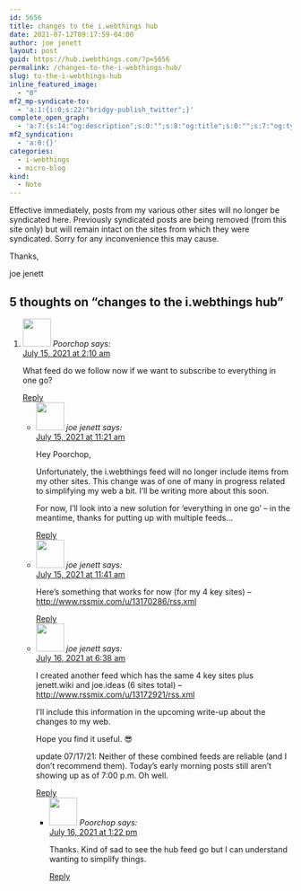```yaml
---
id: 5656
title: changes to the i.webthings hub
date: 2021-07-12T09:17:59-04:00
author: joe jenett
layout: post
guid: https://hub.iwebthings.com/?p=5656
permalink: /changes-to-the-i-webthings-hub/
slug: to-the-i-webthings-hub
inline_featured_image:
  - "0"
mf2_mp-syndicate-to:
  - 'a:1:{i:0;s:22:"bridgy-publish_twitter";}'
complete_open_graph:
  - 'a:7:{s:14:"og:description";s:0:"";s:8:"og:title";s:0:"";s:7:"og:type";s:0:"";s:12:"twitter:card";s:7:"summary";s:15:"twitter:creator";s:0:"";s:19:"twitter:description";s:0:"";s:8:"og:image";s:0:"";}'
mf2_syndication:
  - 'a:0:{}'
categories:
  - i-webthings
  - micro-blog
kind:
  - Note 
---
```


Effective immediately, posts from my various other sites will no longer be syndicated here. Previously syndicated posts are being removed (from this site only) but will remain intact on the sites from which they were syndicated. Sorry for any inconvenience this may cause.

Thanks,

joe jenett


<h2 id="comments-title">5 thoughts on “<span>changes to the i.webthings hub</span>”		</h2>


<ol class="commentlist">
<li class="comment even thread-even depth-1 h-cite h-entry p-comment" id="li-comment-2732">
<article id="comment-2732" class="comment _mPS2id-t mPS2id-target" itemprop="comment" itemscope="" itemtype="http://schema.org/Comment">
<footer>
<address class="comment-author p-author author vcard hcard h-card" itemprop="creator" itemscope="" itemtype="http://schema.org/Person">
<img alt="" src="https://secure.gravatar.com/avatar/31e2703d793efd74179e750fdca610d1?s=50&amp;d=identicon&amp;r=pg" srcset="https://secure.gravatar.com/avatar/31e2703d793efd74179e750fdca610d1?s=100&amp;d=identicon&amp;r=pg 2x" class="avatar avatar-50 photo u-photo" itemprop="image" loading="lazy" width="50" height="50">				<cite class="fn p-name" itemprop="name">Poorchop</cite> <span class="says">says:</span>					</address>
<!-- .comment-author .vcard -->

<div class="comment-meta commentmetadata">
<a href="/changes-to-the-i-webthings-hub/#comment-2732" class="__mPS2id _mPS2id-h mPS2id-highlight"><time class="updated published dt-updated dt-published" datetime="2021-07-15T02:10:30-04:00" itemprop="datePublished dateModified dateCreated">
July 15, 2021 at 2:10 am						</time></a>
	</div>
<!-- .comment-meta .commentmetadata -->
</footer>

<div class="comment-content e-content p-summary p-name" itemprop="text name description">
<p>What feed do we follow now if we want to subscribe to everything in one go?</p>
</div>

<div class="reply">
<a rel="nofollow" class="comment-reply-link __mPS2id" href="/changes-to-the-i-webthings-hub/?replytocom=2732#respond" data-commentid="2732" data-postid="5656" data-belowelement="comment-2732" data-respondelement="respond" data-replyto="Reply to Poorchop" aria-label="Reply to Poorchop">Reply</a>				</div>
<!-- .reply -->
</article><!-- #comment-## -->
<ul class="children">
<li class="comment byuser comment-author-admin bypostauthor odd alt depth-2 h-cite h-entry p-comment" id="li-comment-2733">
<article id="comment-2733" class="comment _mPS2id-t" itemprop="comment" itemscope="" itemtype="http://schema.org/Comment">
<footer>
<address class="comment-author p-author author vcard hcard h-card" itemprop="creator" itemscope="" itemtype="http://schema.org/Person">
<img alt="" src="https://secure.gravatar.com/avatar/0bf0445b4e4b39f830b186b7e23195a1?s=50&amp;d=identicon&amp;r=pg" srcset="https://secure.gravatar.com/avatar/0bf0445b4e4b39f830b186b7e23195a1?s=100&amp;d=identicon&amp;r=pg 2x" class="avatar avatar-50 photo u-photo" itemprop="image" loading="lazy" width="50" height="50">				<cite class="fn p-name" itemprop="name">joe jenett</cite> <span class="says">says:</span>					</address>
<!-- .comment-author .vcard -->

<div class="comment-meta commentmetadata">
<a href="/changes-to-the-i-webthings-hub/#comment-2733" class="__mPS2id _mPS2id-h"><time class="updated published dt-updated dt-published" datetime="2021-07-15T11:21:25-04:00" itemprop="datePublished dateModified dateCreated">
July 15, 2021 at 11:21 am						</time></a>
	</div>
<!-- .comment-meta .commentmetadata -->
</footer>

<div class="comment-content e-content p-summary p-name" itemprop="text name description">
<p>Hey Poorchop,</p>
<p>Unfortunately, the i.webthings feed will no longer include items from my other sites. This change was of one of many in progress related to simplifying my web a bit. I’ll be writing more about this soon.</p>
<p>For now, I’ll look into a new solution for ‘everything in one go’ – in the meantime, thanks for putting up with multiple feeds…</p>
</div>

<div class="reply">
<a rel="nofollow" class="comment-reply-link __mPS2id" href="/changes-to-the-i-webthings-hub/?replytocom=2733#respond" data-commentid="2733" data-postid="5656" data-belowelement="comment-2733" data-respondelement="respond" data-replyto="Reply to joe jenett" aria-label="Reply to joe jenett">Reply</a>				</div>
<!-- .reply -->
</article><!-- #comment-## -->
</li>
<!-- #comment-## -->
<li class="comment byuser comment-author-admin bypostauthor even depth-2 h-cite h-entry p-comment" id="li-comment-2734">
<article id="comment-2734" class="comment _mPS2id-t" itemprop="comment" itemscope="" itemtype="http://schema.org/Comment">
<footer>
<address class="comment-author p-author author vcard hcard h-card" itemprop="creator" itemscope="" itemtype="http://schema.org/Person">
<img alt="" src="https://secure.gravatar.com/avatar/0bf0445b4e4b39f830b186b7e23195a1?s=50&amp;d=identicon&amp;r=pg" srcset="https://secure.gravatar.com/avatar/0bf0445b4e4b39f830b186b7e23195a1?s=100&amp;d=identicon&amp;r=pg 2x" class="avatar avatar-50 photo u-photo" itemprop="image" loading="lazy" width="50" height="50">				<cite class="fn p-name" itemprop="name">joe jenett</cite> <span class="says">says:</span>					</address>
<!-- .comment-author .vcard -->

<div class="comment-meta commentmetadata">
<a href="/changes-to-the-i-webthings-hub/#comment-2734" class="__mPS2id _mPS2id-h"><time class="updated published dt-updated dt-published" datetime="2021-07-15T11:41:43-04:00" itemprop="datePublished dateModified dateCreated">
July 15, 2021 at 11:41 am						</time></a>
	</div>
<!-- .comment-meta .commentmetadata -->
</footer>

<div class="comment-content e-content p-summary p-name" itemprop="text name description">
<p>Here’s something that works for now (for my 4 key sites) – <a href="http://www.rssmix.com/u/13170286/rss.xml" rel="nofollow ugc">http://www.rssmix.com/u/13170286/rss.xml</a></p>
</div>

<div class="reply">
<a rel="nofollow" class="comment-reply-link __mPS2id" href="/changes-to-the-i-webthings-hub/?replytocom=2734#respond" data-commentid="2734" data-postid="5656" data-belowelement="comment-2734" data-respondelement="respond" data-replyto="Reply to joe jenett" aria-label="Reply to joe jenett">Reply</a>				</div>
<!-- .reply -->
</article><!-- #comment-## -->
</li>
<!-- #comment-## -->
<li class="comment byuser comment-author-admin bypostauthor odd alt depth-2 h-cite h-entry p-comment" id="li-comment-2735">
<article id="comment-2735" class="comment _mPS2id-t" itemprop="comment" itemscope="" itemtype="http://schema.org/Comment">
<footer>
<address class="comment-author p-author author vcard hcard h-card" itemprop="creator" itemscope="" itemtype="http://schema.org/Person">
<img alt="" src="https://secure.gravatar.com/avatar/0bf0445b4e4b39f830b186b7e23195a1?s=50&amp;d=identicon&amp;r=pg" srcset="https://secure.gravatar.com/avatar/0bf0445b4e4b39f830b186b7e23195a1?s=100&amp;d=identicon&amp;r=pg 2x" class="avatar avatar-50 photo u-photo" itemprop="image" loading="lazy" width="50" height="50">				<cite class="fn p-name" itemprop="name">joe jenett</cite> <span class="says">says:</span>					</address>
<!-- .comment-author .vcard -->

<div class="comment-meta commentmetadata">
<a href="/changes-to-the-i-webthings-hub/#comment-2735" class="__mPS2id _mPS2id-h"><time class="updated published dt-updated dt-published" datetime="2021-07-16T06:38:52-04:00" itemprop="datePublished dateModified dateCreated">
July 16, 2021 at 6:38 am						</time></a>
	</div>
<!-- .comment-meta .commentmetadata -->
</footer>

<div class="comment-content e-content p-summary p-name" itemprop="text name description">
<p>I created another feed which has the same 4 key sites plus jenett.wiki and joe.ideas (6 sites total) – <a href="http://www.rssmix.com/u/13172921/rss.xml" rel="nofollow ugc">http://www.rssmix.com/u/13172921/rss.xml</a></p>
<p>I’ll include this information in the upcoming write-up about the changes to my web.</p>
<p>Hope you find it useful. 😎</p>
<p>update 07/17/21: Neither of these combined feeds are reliable (and I don’t recommend them). Today’s early morning posts still aren’t showing up as of 7:00 p.m. Oh well.</p>
</div>

<div class="reply">
<a rel="nofollow" class="comment-reply-link __mPS2id" href="/changes-to-the-i-webthings-hub/?replytocom=2735#respond" data-commentid="2735" data-postid="5656" data-belowelement="comment-2735" data-respondelement="respond" data-replyto="Reply to joe jenett" aria-label="Reply to joe jenett">Reply</a>				</div>
<!-- .reply -->
</article><!-- #comment-## -->
<ul class="children">
<li class="comment even depth-3 h-cite h-entry p-comment" id="li-comment-2736">
<article id="comment-2736" class="comment _mPS2id-t" itemprop="comment" itemscope="" itemtype="http://schema.org/Comment">
<footer>
<address class="comment-author p-author author vcard hcard h-card" itemprop="creator" itemscope="" itemtype="http://schema.org/Person">
<img alt="" src="https://secure.gravatar.com/avatar/31e2703d793efd74179e750fdca610d1?s=50&amp;d=identicon&amp;r=pg" srcset="https://secure.gravatar.com/avatar/31e2703d793efd74179e750fdca610d1?s=100&amp;d=identicon&amp;r=pg 2x" class="avatar avatar-50 photo u-photo" itemprop="image" loading="lazy" width="50" height="50">				<cite class="fn p-name" itemprop="name">Poorchop</cite> <span class="says">says:</span>					</address>
<!-- .comment-author .vcard -->

<div class="comment-meta commentmetadata">
<a href="/changes-to-the-i-webthings-hub/#comment-2736" class="__mPS2id _mPS2id-h"><time class="updated published dt-updated dt-published" datetime="2021-07-16T13:22:22-04:00" itemprop="datePublished dateModified dateCreated">
July 16, 2021 at 1:22 pm						</time></a>
	</div>
<!-- .comment-meta .commentmetadata -->
</footer>

<div class="comment-content e-content p-summary p-name" itemprop="text name description">
<p>Thanks. Kind of sad to see the hub feed go but I can understand wanting to simplify things.</p>
</div>

<div class="reply">
<a rel="nofollow" class="comment-reply-link __mPS2id" href="/changes-to-the-i-webthings-hub/?replytocom=2736#respond" data-commentid="2736" data-postid="5656" data-belowelement="comment-2736" data-respondelement="respond" data-replyto="Reply to Poorchop" aria-label="Reply to Poorchop">Reply</a>				</div>
<!-- .reply -->
</article><!-- #comment-## -->
</li>
<!-- #comment-## -->
</ul>
<!-- .children -->
</li>
<!-- #comment-## -->
</ul>
<!-- .children -->
</li>
<!-- #comment-## -->
</ol>

















<div id="respond" class="comment-respond _mPS2id-t">
<h3 id="reply-title" class="comment-reply-title"></h3></div>